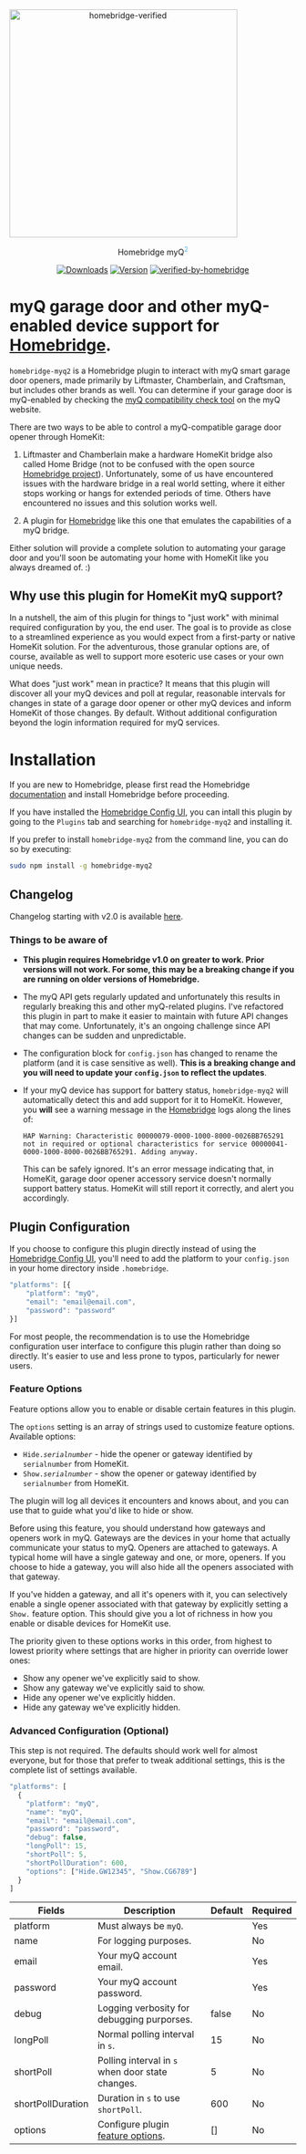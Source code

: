 <span align="center">
<A HREF="https://github.com/homebridge/verified/blob/master/verified-plugins.json"><IMG ALT="homebridge-verified" src="https://github.com/hjdhjd/homebridge-myq2/blob/master/homebridge-myq.svg" WIDTH="400px"></A>

Homebridge myQ<SUP STYLE="font-size: smaller; color: #5EB5E6">2</SUP>

[![Downloads](https://img.shields.io/npm/dt/homebridge-myq2.svg)](https://www.npmjs.com/package/homebridge-myq2)
[![Version](https://img.shields.io/npm/v/homebridge-myq2.svg)](https://www.npmjs.com/package/homebridge-myq2)
[![verified-by-homebridge](https://badgen.net/badge/homebridge/verified/purple)](https://github.com/homebridge/homebridge/wiki/Verified-Plugins)

</span>

# myQ garage door and other myQ-enabled device support for [Homebridge](https://homebridge.io).
`homebridge-myq2` is a Homebridge plugin to interact with myQ smart garage door openers, made primarily by Liftmaster, Chamberlain, and Craftsman, but includes other brands as well. You can determine if your garage door is myQ-enabled by checking the [myQ compatibility check tool](https://www.myq.com/myq-compatibility) on the myQ website.

There are two ways to be able to control a myQ-compatible garage door opener through HomeKit:

1. Liftmaster and Chamberlain make a hardware HomeKit bridge also called Home Bridge (not to be confused with the open source [Homebridge project](https://homebridge.io)).
Unfortunately, some of us have encountered issues with the hardware bridge in a real world setting, where it either stops working or hangs for extended periods of time.
Others have encountered no issues and this solution works well.

2. A plugin for [Homebridge](https://homebridge.io) like this one that emulates the capabilities of a myQ bridge.

Either solution will provide a complete solution to automating your garage door and you'll soon be automating your home with HomeKit like you always dreamed of. :)

## Why use this plugin for HomeKit myQ support?
In a nutshell, the aim of this plugin for things to "just work" with minimal required configuration by you, the end user. The goal is to provide as close to a streamlined experience as you would expect from a first-party or native HomeKit solution. For the adventurous, those granular options are, of course, available as well to support more esoteric use cases or your own unique needs.

What does "just work" mean in practice? It means that this plugin will discover all your myQ devices and poll at regular, reasonable intervals for changes in state of a garage door opener or other myQ devices and inform HomeKit of those changes. By default. Without additional configuration beyond the login information required for myQ services.

# Installation
If you are new to Homebridge, please first read the Homebridge [documentation](https://homebridge.io) and install Homebridge before proceeding.

If you have installed the [Homebridge Config UI](https://github.com/oznu/homebridge-config-ui-x), you can intall this plugin by going to the `Plugins` tab and searching for `homebridge-myq2` and installing it.

If you prefer to install `homebridge-myq2` from the command line, you can do so by executing:

```sh
sudo npm install -g homebridge-myq2
```

## Changelog
Changelog starting with v2.0 is available [here](https://github.com/hjdhjd/homebridge-myq2/blob/master/CHANGELOG.md).

### Things to be aware of
- **This plugin requires Homebridge v1.0 on greater to work. Prior versions will not work. For some, this may be a breaking change if you are running on older versions of Homebridge.**

- The myQ API gets regularly updated and unfortunately this results in regularly breaking this and other myQ-related plugins. I've refactored this plugin in part to make it easier to maintain with future API changes that may come. Unfortunately, it's an ongoing challenge since API changes can be sudden and unpredictable.

- The configuration block for `config.json` has changed to rename the platform (and it is case sensitive as well). **This is a breaking change and you will need to update your `config.json` to reflect the updates**.

- If your myQ device has support for battery status, `homebridge-myq2` will automatically detect this and add support for it to HomeKit. However, you **will** see a warning message in the [Homebridge](https://homebridge.io) logs along the lines of:
    ```
    HAP Warning: Characteristic 00000079-0000-1000-8000-0026BB765291 not in required or optional characteristics for service 00000041-0000-1000-8000-0026BB765291. Adding anyway.
    ```
  This can be safely ignored. It's an error message indicating that, in HomeKit, garage door opener accessory service doesn't normally support battery status. HomeKit will still report it correctly, and alert you accordingly.

## Plugin Configuration
If you choose to configure this plugin directly instead of using the [Homebridge Config UI](https://github.com/oznu/homebridge-config-ui-x), you'll need to add the platform to your `config.json` in your home directory inside `.homebridge`.

```js
"platforms": [{
    "platform": "myQ",
    "email": "email@email.com",
    "password": "password"
}]
```

For most people, the recommendation is to use the Homebridge configuration user interface to configure this plugin rather than doing so directly. It's easier to use and less prone to typos, particularly for newer users.

### Feature Options
Feature options allow you to enable or disable certain features in this plugin.

The `options` setting is an array of strings used to customize feature options. Available options:

* <CODE>Hide.<I>serialnumber</I></CODE> - hide the opener or gateway identified by `serialnumber` from HomeKit.
* <CODE>Show.<I>serialnumber</I></CODE> - show the opener or gateway identified by `serialnumber` from HomeKit.

The plugin will log all devices it encounters and knows about, and you can use that to guide what you'd like to hide or show.

Before using this feature, you should understand how gateways and openers work in myQ. Gateways are the devices in your home that actually communicate your status to myQ. Openers are attached to gateways. A typical home will have a single gateway and one, or more, openers. If you choose to hide a gateway, you will also hide all the openers associated with that gateway.

If you've hidden a gateway, and all it's openers with it, you can selectively enable a single opener associated with that gateway by explicitly setting a `Show.` feature option. This should give you a lot of richness in how you enable or disable devices for HomeKit use.

The priority given to these options works in this order, from highest to lowest priority where settings that are higher in priority can override lower ones:

* Show any opener we've explicitly said to show.
* Show any gateway we've explicitly said to show.
* Hide any opener we've explicitly hidden.
* Hide any gateway we've explicitly hidden.

### Advanced Configuration (Optional)
This step is not required. The defaults should work well for almost everyone, but for those that prefer to tweak additional settings, this is the complete list of settings available.

```js
"platforms": [
  {
    "platform": "myQ",
    "name": "myQ",
    "email": "email@email.com",
    "password": "password",
    "debug": false,
    "longPoll": 15,
    "shortPoll": 5,
    "shortPollDuration": 600,
    "options": ["Hide.GW12345", "Show.CG6789"]
  }
]
```

| Fields            | Description                                             | Default | Required |
|-------------------|---------------------------------------------------------|---------|----------|
| platform          | Must always be `myQ`.                                   |         | Yes      |
| name              | For logging purposes.                                   |         | No       |
| email             | Your myQ account email.                                 |         | Yes      |
| password          | Your myQ account password.                              |         | Yes      |
| debug             | Logging verbosity for debugging purporses.              | false   | No       |
| longPoll          | Normal polling interval in `s`.                         | 15      | No       |
| shortPoll         | Polling interval in `s` when door state changes.        | 5       | No       |
| shortPollDuration | Duration in `s` to use `shortPoll`.                     | 600     | No       |
| options           | Configure plugin [feature options](#feature-options).   | []      | No       |
